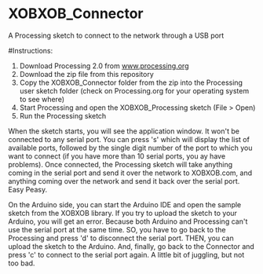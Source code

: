 XOBXOB_Connector
================

A Processing sketch to connect to the network through a USB port

#Instructions:

1. Download Processing 2.0 from www.processing.org
2. Download the zip file from this repository
3. Copy the XOBXOB_Connector folder from the zip into the Processing user sketch folder (check on Processing.org for your operating system to see where)
4. Start Processing and open the XOBXOB_Processing sketch (File > Open)
5. Run the Processing sketch

When the sketch starts, you will see the application window. It won't be connected to any serial port.
You can press 's' which will display the list of available ports, followed by the single digit number of the port
to which you want to connect (if you have more than 10 serial ports, you ay have problems).
Once connected, the Processing sketch will take anything coming in the serial port and send it over the
network to XOBXOB.com, and anything coming over the network and send it back over the serial port. Easy Peasy.

On the Arduino side, you can start the Arduino IDE and open the sample sketch from the XOBXOB library.
If you try to upload the sketch to your Arduino, you will get an error. Because both Arduino and Processing 
can't use the serial port at the same time. SO, you have to go back to the Processing and press 'd' to 
disconnect the serial port. THEN, you can upload the sketch to the Arduino. And, finally, go back to the 
Connector and press 'c' to connect to the serial port again. A little bit of juggling, but not too bad.
